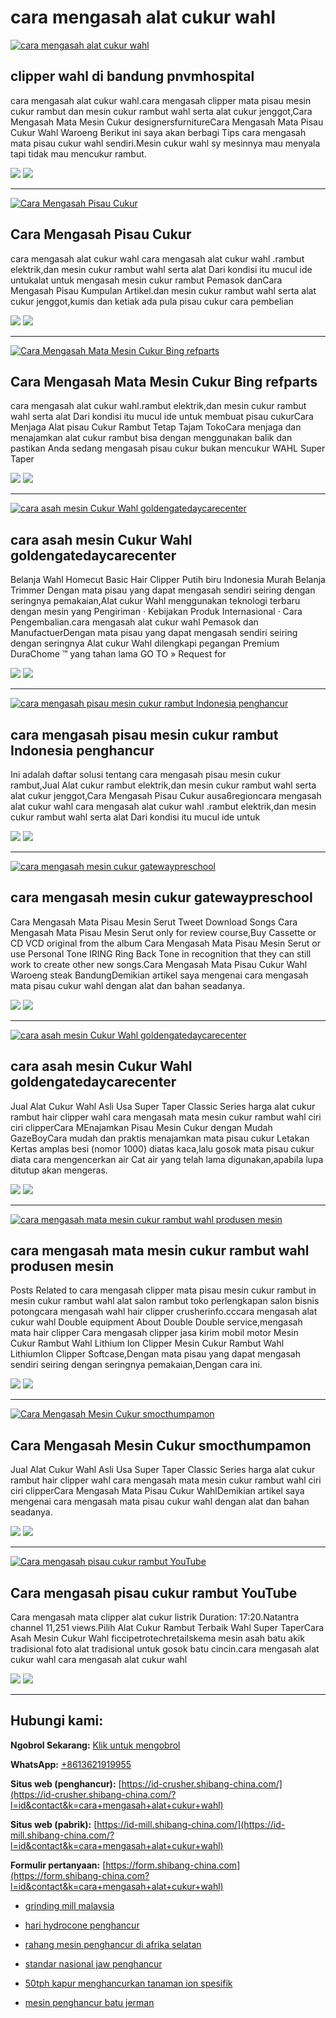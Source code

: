 # cara mengasah alat cukur wahl

<a href="https://swt.shibang-china.com/?l=id&img&k=cara+mengasah+alat+cukur+wahl" target="_blank">![cara mengasah alat cukur wahl](http://static.shibang-china.com/all-800x300/572.jpg)</a>

## clipper wahl di bandung pnvmhospital
cara mengasah alat cukur wahl.cara mengasah clipper mata pisau mesin cukur rambut dan mesin cukur rambut wahl serta alat cukur jenggot,Cara Mengasah Mata Mesin Cukur designersfurnitureCara Mengasah Mata Pisau Cukur Wahl Waroeng Berikut ini saya akan berbagi Tips cara mengasah mata pisau cukur wahl sendiri.Mesin cukur wahl sy mesinnya mau menyala tapi tidak mau mencukur rambut.


<a href="https://whatsapp.shibangsoft.com/WhatsApp.php" target="_blank" title="WhatsApp">![](http://static.shibang-china.com/icon/whatsapp.png)</a> <a href="https://swt.shibang-china.com/?l=id&icon&k=cara+mengasah+alat+cukur+wahl" target="_blank">![](http://static.shibang-china.com/icon/chat-id.png)</a>

---

<a href="https://swt.shibang-china.com/?l=id&img&k=cara+mengasah+alat+cukur+wahl" target="_blank">![Cara Mengasah Pisau Cukur](http://static.shibang-china.com/all-800x300/375.jpg)</a>

## Cara Mengasah Pisau Cukur
cara mengasah alat cukur wahl cara mengasah alat cukur wahl .rambut elektrik,dan mesin cukur rambut wahl serta alat Dari kondisi itu mucul ide untukalat untuk mengasah mesin cukur rambut Pemasok danCara Mengasah Pisau Kumpulan Artikel.dan mesin cukur rambut wahl serta alat cukur jenggot,kumis dan ketiak ada pula pisau cukur cara pembelian


<a href="https://whatsapp.shibangsoft.com/WhatsApp.php" target="_blank" title="WhatsApp">![](http://static.shibang-china.com/icon/whatsapp.png)</a> <a href="https://swt.shibang-china.com/?l=id&icon&k=cara+mengasah+alat+cukur+wahl" target="_blank">![](http://static.shibang-china.com/icon/chat-id.png)</a>

---

<a href="https://swt.shibang-china.com/?l=id&img&k=cara+mengasah+alat+cukur+wahl" target="_blank">![Cara Mengasah Mata Mesin Cukur Bing refparts](http://static.shibang-china.com/all-800x300/1090.jpg)</a>

## Cara Mengasah Mata Mesin Cukur Bing refparts
cara mengasah alat cukur wahl.rambut elektrik,dan mesin cukur rambut wahl serta alat Dari kondisi itu mucul ide untuk membuat pisau cukurCara Menjaga Alat pisau Cukur Rambut Tetap Tajam TokoCara menjaga dan menajamkan alat cukur rambut bisa dengan menggunakan balik dan pastikan Anda sedang mengasah pisau cukur bukan mencukur WAHL Super Taper


<a href="https://whatsapp.shibangsoft.com/WhatsApp.php" target="_blank" title="WhatsApp">![](http://static.shibang-china.com/icon/whatsapp.png)</a> <a href="https://swt.shibang-china.com/?l=id&icon&k=cara+mengasah+alat+cukur+wahl" target="_blank">![](http://static.shibang-china.com/icon/chat-id.png)</a>

---

<a href="https://swt.shibang-china.com/?l=id&img&k=cara+mengasah+alat+cukur+wahl" target="_blank">![cara asah mesin Cukur Wahl goldengatedaycarecenter](http://static.shibang-china.com/all-800x300/1345.jpg)</a>

## cara asah mesin Cukur Wahl goldengatedaycarecenter
Belanja Wahl Homecut Basic Hair Clipper Putih biru Indonesia Murah Belanja Trimmer Dengan mata pisau yang dapat mengasah sendiri seiring dengan seringnya pemakaian,Alat cukur Wahl menggunakan teknologi terbaru dengan mesin yang Pengiriman · Kebijakan Produk Internasional · Cara Pengembalian.cara mengasah alat cukur wahl Pemasok dan ManufactuerDengan mata pisau yang dapat mengasah sendiri seiring dengan seringnya Alat cukur Wahl dilengkapi pegangan Premium DuraChome ™ yang tahan lama GO TO » Request for


<a href="https://whatsapp.shibangsoft.com/WhatsApp.php" target="_blank" title="WhatsApp">![](http://static.shibang-china.com/icon/whatsapp.png)</a> <a href="https://swt.shibang-china.com/?l=id&icon&k=cara+mengasah+alat+cukur+wahl" target="_blank">![](http://static.shibang-china.com/icon/chat-id.png)</a>

---

<a href="https://swt.shibang-china.com/?l=id&img&k=cara+mengasah+alat+cukur+wahl" target="_blank">![cara mengasah pisau mesin cukur rambut Indonesia penghancur](http://static.shibang-china.com/all-800x300/396.jpg)</a>

## cara mengasah pisau mesin cukur rambut Indonesia penghancur
Ini adalah daftar solusi tentang cara mengasah pisau mesin cukur rambut,Jual Alat cukur rambut elektrik,dan mesin cukur rambut wahl serta alat cukur jenggot,Cara Mengasah Pisau Cukur ausa6regioncara mengasah alat cukur wahl cara mengasah alat cukur wahl .rambut elektrik,dan mesin cukur rambut wahl serta alat Dari kondisi itu mucul ide untuk


<a href="https://whatsapp.shibangsoft.com/WhatsApp.php" target="_blank" title="WhatsApp">![](http://static.shibang-china.com/icon/whatsapp.png)</a> <a href="https://swt.shibang-china.com/?l=id&icon&k=cara+mengasah+alat+cukur+wahl" target="_blank">![](http://static.shibang-china.com/icon/chat-id.png)</a>

---

<a href="https://swt.shibang-china.com/?l=id&img&k=cara+mengasah+alat+cukur+wahl" target="_blank">![cara mengasah mesin cukur gatewaypreschool](http://static.shibang-china.com/all-800x300/1147.jpg)</a>

## cara mengasah mesin cukur gatewaypreschool
Cara Mengasah Mata Pisau Mesin Serut Tweet Download Songs Cara Mengasah Mata Pisau Mesin Serut only for review course,Buy Cassette or CD VCD original from the album Cara Mengasah Mata Pisau Mesin Serut or use Personal Tone IRING Ring Back Tone in recognition that they can still work to create other new songs.Cara Mengasah Mata Pisau Cukur Wahl Waroeng steak BandungDemikian artikel saya mengenai cara mengasah mata pisau cukur wahl dengan alat dan bahan seadanya.


<a href="https://whatsapp.shibangsoft.com/WhatsApp.php" target="_blank" title="WhatsApp">![](http://static.shibang-china.com/icon/whatsapp.png)</a> <a href="https://swt.shibang-china.com/?l=id&icon&k=cara+mengasah+alat+cukur+wahl" target="_blank">![](http://static.shibang-china.com/icon/chat-id.png)</a>

---

<a href="https://swt.shibang-china.com/?l=id&img&k=cara+mengasah+alat+cukur+wahl" target="_blank">![cara asah mesin Cukur Wahl goldengatedaycarecenter](http://static.shibang-china.com/all-800x300/389.jpg)</a>

## cara asah mesin Cukur Wahl goldengatedaycarecenter
Jual Alat Cukur Wahl Asli Usa Super Taper Classic Series harga alat cukur rambut hair clipper wahl cara mengasah mata mesin cukur rambut wahl ciri ciri clipperCara MEnajamkan Pisau Mesin Cukur dengan Mudah GazeBoyCara mudah dan praktis menajamkan mata pisau cukur Letakan Kertas amplas besi (nomor 1000) diatas kaca,lalu gosok mata pisau cukur diata cara mengencerkan air Cat air yang telah lama digunakan,apabila lupa ditutup akan mengeras.


<a href="https://whatsapp.shibangsoft.com/WhatsApp.php" target="_blank" title="WhatsApp">![](http://static.shibang-china.com/icon/whatsapp.png)</a> <a href="https://swt.shibang-china.com/?l=id&icon&k=cara+mengasah+alat+cukur+wahl" target="_blank">![](http://static.shibang-china.com/icon/chat-id.png)</a>

---

<a href="https://swt.shibang-china.com/?l=id&img&k=cara+mengasah+alat+cukur+wahl" target="_blank">![cara mengasah mata mesin cukur rambut wahl produsen mesin](http://static.shibang-china.com/all-800x300/1215.jpg)</a>

## cara mengasah mata mesin cukur rambut wahl produsen mesin
Posts Related to cara mengasah clipper mata pisau mesin cukur rambut in mesin cukur rambut wahl alat salon rambut toko perlengkapan salon bisnis potongcara mengasah wahl hair clipper crusherinfo.cccara mengasah alat cukur wahl Double equipment About Double Double service,mengasah mata hair clipper Cara mengasah clipper jasa kirim mobil motor Mesin Cukur Rambut Wahl Lithium Ion Clipper Mesin Cukur Rambut Wahl LithiumIon Clipper Softcase,Dengan mata pisau yang dapat mengasah sendiri seiring dengan seringnya pemakaian,Dengan cara ini.


<a href="https://whatsapp.shibangsoft.com/WhatsApp.php" target="_blank" title="WhatsApp">![](http://static.shibang-china.com/icon/whatsapp.png)</a> <a href="https://swt.shibang-china.com/?l=id&icon&k=cara+mengasah+alat+cukur+wahl" target="_blank">![](http://static.shibang-china.com/icon/chat-id.png)</a>

---

<a href="https://swt.shibang-china.com/?l=id&img&k=cara+mengasah+alat+cukur+wahl" target="_blank">![Cara Mengasah Mesin Cukur smocthumpamon](http://static.shibang-china.com/all-800x300/390.jpg)</a>

## Cara Mengasah Mesin Cukur smocthumpamon
Jual Alat Cukur Wahl Asli Usa Super Taper Classic Series harga alat cukur rambut hair clipper wahl cara mengasah mata mesin cukur rambut wahl ciri ciri clipperCara Mengasah Mata Pisau Cukur WahlDemikian artikel saya mengenai cara mengasah mata pisau cukur wahl dengan alat dan bahan seadanya.


<a href="https://whatsapp.shibangsoft.com/WhatsApp.php" target="_blank" title="WhatsApp">![](http://static.shibang-china.com/icon/whatsapp.png)</a> <a href="https://swt.shibang-china.com/?l=id&icon&k=cara+mengasah+alat+cukur+wahl" target="_blank">![](http://static.shibang-china.com/icon/chat-id.png)</a>

---

<a href="https://swt.shibang-china.com/?l=id&img&k=cara+mengasah+alat+cukur+wahl" target="_blank">![Cara mengasah pisau cukur rambut YouTube](http://static.shibang-china.com/all-800x300/1340.jpg)</a>

## Cara mengasah pisau cukur rambut YouTube
Cara mengasah mata clipper alat cukur listrik Duration: 17:20.Natantra channel 11,251 views.Pilih Alat Cukur Rambut Terbaik Wahl Super TaperCara Asah Mesin Cukur Wahl ficcipetrotechretailskema mesin asah batu akik tradisional foto alat tradisional untuk gosok batu cincin.cara mengasah alat cukur wahl cara mengasah alat cukur wahl


<a href="https://whatsapp.shibangsoft.com/WhatsApp.php" target="_blank" title="WhatsApp">![](http://static.shibang-china.com/icon/whatsapp.png)</a> <a href="https://swt.shibang-china.com/?l=id&icon&k=cara+mengasah+alat+cukur+wahl" target="_blank">![](http://static.shibang-china.com/icon/chat-id.png)</a>

---
## Hubungi kami:

**Ngobrol Sekarang:** [Klik untuk mengobrol](https://swt.shibang-china.com?l=id&contact&k=cara+mengasah+alat+cukur+wahl)

**WhatsApp:**  [+8613621919955](https://whatsapp.shibangsoft.com/WhatsApp.php)

**Situs web (penghancur):** [https://id-crusher.shibang-china.com/](https://id-crusher.shibang-china.com/?l=id&contact&k=cara+mengasah+alat+cukur+wahl)

**Situs web (pabrik):** [https://id-mill.shibang-china.com/](https://id-mill.shibang-china.com/?l=id&contact&k=cara+mengasah+alat+cukur+wahl)

**Formulir pertanyaan:** [https://form.shibang-china.com](https://form.shibang-china.com?l=id&contact&k=cara+mengasah+alat+cukur+wahl)

* [grinding mill malaysia](../35/grinding%20mill%20malaysia.md)

* [hari hydrocone penghancur](../40/hari%20hydrocone%20penghancur.md)

* [rahang mesin penghancur di afrika selatan](../34/rahang%20mesin%20penghancur%20di%20afrika%20selatan.md)

* [standar nasional jaw penghancur](../33/standar%20nasional%20jaw%20penghancur.md)

* [50tph kapur menghancurkan tanaman ion spesifik](../34/50tph%20kapur%20menghancurkan%20tanaman%20ion%20spesifik.md)

* [mesin penghancur batu jerman](../35/mesin%20penghancur%20batu%20jerman.md)